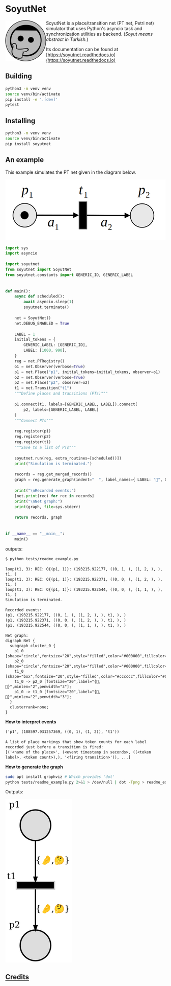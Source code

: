 # SoyutNet

<img align="left" width="128" height="128" src="https://raw.githubusercontent.com/dmrokan/soyutnet/main/docs/source/_static/soyutnet_logo.png">

SoyutNet is a place/transition net (PT net, Petri net) simulator
that uses Python's asyncio task and synchronization utilities as
backend. (*Soyut means abstract in Turkish.*)

Its documentation can be found at [https://soyutnet.readthedocs.io](https://soyutnet.readthedocs.io)

## Building

```bash
python3 -m venv venv
source venv/bin/activate
pip install -e '.[dev]'
pytest
```

## Installing

```bash
python3 -m venv venv
source venv/bin/activate
pip install soyutnet
```

## An example

This example simulates the PT net given in the diagram below.

![PT net example](https://raw.githubusercontent.com/dmrokan/soyutnet/main/docs/source/_static/images/first_example_T0.png "PT net example")

```python
import sys
import asyncio

import soyutnet
from soyutnet import SoyutNet
from soyutnet.constants import GENERIC_ID, GENERIC_LABEL


def main():
    async def scheduled():
        await asyncio.sleep(1)
        soyutnet.terminate()

    net = SoyutNet()
    net.DEBUG_ENABLED = True

    LABEL = 1
    initial_tokens = {
        GENERIC_LABEL: [GENERIC_ID],
        LABEL: [1000, 990],
    }
    reg = net.PTRegistry()
    o1 = net.Observer(verbose=True)
    p1 = net.Place("p1", initial_tokens=initial_tokens, observer=o1)
    o2 = net.Observer(verbose=True)
    p2 = net.Place("p2", observer=o2)
    t1 = net.Transition("t1")
    """Define places and transitions (PTs)"""

    p1.connect(t1, labels=[GENERIC_LABEL, LABEL]).connect(
        p2, labels=[GENERIC_LABEL, LABEL]
    )
    """Connect PTs"""

    reg.register(p1)
    reg.register(p2)
    reg.register(t1)
    """Save to a list of PTs"""

    soyutnet.run(reg, extra_routines=[scheduled()])
    print("Simulation is terminated.")

    records = reg.get_merged_records()
    graph = reg.generate_graph(indent="  ", label_names={ LABEL: "🤔", GENERIC_LABEL: "🤌" })

    print("\nRecorded events:")
    [net.print(rec) for rec in records]
    print("\nNet graph:")
    print(graph, file=sys.stderr)

    return records, graph


if __name__ == "__main__":
    main()
```

outputs:

```
$ python tests/readme_example.py

loop(t1, 3): REC: O{(p1, 1)}: (193215.922177, ((0, 1, ), (1, 2, ), ), t1, ) 
loop(t1, 3): REC: O{(p1, 1)}: (193215.922371, ((0, 0, ), (1, 2, ), ), t1, ) 
loop(t1, 3): REC: O{(p1, 1)}: (193215.922544, ((0, 0, ), (1, 1, ), ), t1, ) 
Simulation is terminated.

Recorded events:
(p1, (193215.922177, ((0, 1, ), (1, 2, ), ), t1, ), ) 
(p1, (193215.922371, ((0, 0, ), (1, 2, ), ), t1, ), ) 
(p1, (193215.922544, ((0, 0, ), (1, 1, ), ), t1, ), ) 

Net graph:
digraph Net {
  subgraph cluster_0 {
    p1_0 [shape="circle",fontsize="20",style="filled",color="#000000",fillcolor="#dddddd",label="",xlabel="p1",height="1",width="1",penwidth=3];
    p2_0 [shape="circle",fontsize="20",style="filled",color="#000000",fillcolor="#dddddd",label="",xlabel="p2",height="1",width="1",penwidth=3];
    t1_0 [shape="box",fontsize="20",style="filled",color="#cccccc",fillcolor="#000000",label="",xlabel="t1",height="0.25",width="1.25",penwidth=3];
    t1_0 -> p2_0 [fontsize="20",label="{🤌,🤔}",minlen="2",penwidth="3"];
    p1_0 -> t1_0 [fontsize="20",label="{🤌,🤔}",minlen="2",penwidth="3"];
  }
  clusterrank=none;
}
```

**How to interpret events**

```
('p1', (188597.931257369, ((0, 1), (1, 2)), 't1'))

A list of place markings that show token counts for each label recorded just before a transition is fired:
[('<name of the place>', (<event timestamp in seconds>, ((<token label>, <token count>),), '<firing transition>')), ...]
```

**How to generate the graph**

```bash
sudo apt install graphviz # Which provides 'dot'
python tests/readme_example.py 2>&1 > /dev/null | dot -Tpng > readme_example.png
```

Outputs:

![PT net graph](https://raw.githubusercontent.com/dmrokan/soyutnet/main/docs/source/_static/images/first_example.png "PT net graph")

## [Credits](https://github.com/dmrokan/soyutnet/blob/main/docs/source/credits.rst)
